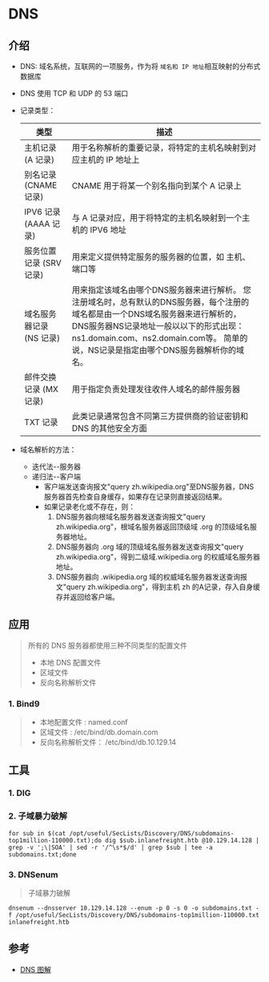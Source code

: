 # DNS

## 介绍

* DNS: 域名系统，互联网的一项服务，作为将 `域名和 IP 地址`相互映射的分布式数据库
* DNS 使用 TCP 和 UDP 的 53 端口
*   记录类型：

    | 类型               | 描述                                                                                                                                                        |
    | ---------------- | --------------------------------------------------------------------------------------------------------------------------------------------------------- |
    | 主机记录(A 记录)       | 用于名称解析的重要记录，将特定的主机名映射到对应主机的 IP 地址上                                                                                                                        |
    | 别名记录 (CNAME 记录)  | CNAME 用于将某一个别名指向到某个 A 记录上                                                                                                                                 |
    | IPV6 记录(AAAA 记录) | 与 A 记录对应，用于将特定的主机名映射到一个主机的 IPV6 地址                                                                                                                        |
    | 服务位置记录 (SRV 记录)  | 用来定义提供特定服务的服务器的位置，如 主机、端口等                                                                                                                                |
    | 域名服务器记录 (NS 记录)  | 用来指定该域名由哪个DNS服务器来进行解析。 您注册域名时，总有默认的DNS服务器，每个注册的域名都是由一个DNS域名服务器来进行解析的，DNS服务器NS记录地址一般以以下的形式出现： ns1.domain.com、ns2.domain.com等。 简单的说，NS记录是指定由哪个DNS服务器解析你的域名。 |
    | 邮件交换记录 (MX 记录)   | 用于指定负责处理发往收件人域名的邮件服务器                                                                                                                                     |
    | TXT 记录           | 此类记录通常包含不同第三方提供商的验证密钥和 DNS 的其他安全方面                                                                                                                        |
* 域名解析的方法：
  * 迭代法--服务器
  * 递归法--客户端
    * 客户端发送查询报文"query zh.wikipedia.org"至DNS服务器，DNS服务器首先检查自身缓存，如果存在记录则直接返回结果。
    * 如果记录老化或不存在，则：
      1. DNS服务器向根域名服务器发送查询报文"query zh.wikipedia.org"，根域名服务器返回顶级域 .org 的顶级域名服务器地址。
      2. DNS服务器向 .org 域的顶级域名服务器发送查询报文"query zh.wikipedia.org"，得到二级域.wikipedia.org 的权威域名服务器地址。
      3. DNS服务器向 .wikipedia.org 域的权威域名服务器发送查询报文"query zh.wikipedia.org"，得到主机 zh 的A记录，存入自身缓存并返回给客户端。

## 应用

> 所有的 DNS 服务器都使用三种不同类型的配置文件
>
> * 本地 DNS 配置文件
> * 区域文件
> * 反向名称解析文件

### 1. Bind9

> * 本地配置文件 : named.conf
> * 区域文件 : /etc/bind/db.domain.com
> * 反向名称解析文件： /etc/bind/db.10.129.14

## 工具

### 1. DIG

### 2. 子域暴力破解

```shell
for sub in $(cat /opt/useful/SecLists/Discovery/DNS/subdomains-top1million-110000.txt);do dig $sub.inlanefreight.htb @10.129.14.128 | grep -v ';\|SOA' | sed -r '/^\s*$/d' | grep $sub | tee -a subdomains.txt;done
```

### 3. DNSenum

> 子域暴力破解

```shell
dnsenum --dnsserver 10.129.14.128 --enum -p 0 -s 0 -o subdomains.txt -f /opt/useful/SecLists/Discovery/DNS/subdomains-top1million-110000.txt inlanefreight.htb
```

## 参考

* [DNS 图解](https://blog.csdn.net/crazymakercircle/article/details/120521694?ops\_request\_misc=%257B%2522request%255Fid%2522%253A%2522167283221216800186542776%2522%252C%2522scm%2522%253A%252220140713.130102334..%2522%257D\&request\_id=167283221216800186542776\&biz\_id=0\&utm\_medium=distribute.pc\_search\_result.none-task-blog-2\~all\~top\_positive\~default-1-120521694-null-null.142^v68^pc\_rank\_34\_queryrelevant25,201^v4^add\_ask,213^v2^t3\_control1\&utm\_term=DNS\&spm=1018.2226.3001.4187)
